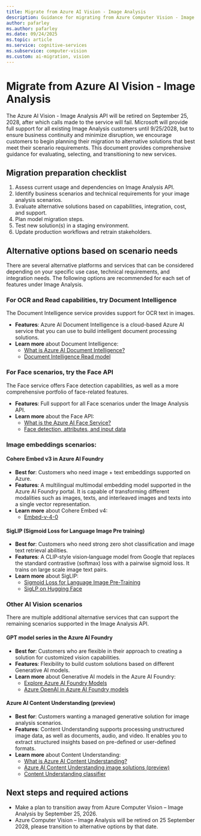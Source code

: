 ```yaml
---
title: Migrate from Azure AI Vision - Image Analysis
description: Guidance for migrating from Azure Computer Vision - Image Analysis API to alternative solutions before its retirement in September 2028.
author: pafarley
ms.author: pafarley
ms.date: 09/24/2025
ms.topic: article
ms.service: cognitive-services
ms.subservice: computer-vision
ms.custom: ai-migration, vision
---
```


# Migrate from Azure AI Vision - Image Analysis

The Azure AI Vision - Image Analysis API will be retired on September 25, 2028, after which calls made to the service will fail. Microsoft will provide full support for all existing Image Analysis customers until 9/25/2028, but to ensure business continuity and minimize disruption, we encourage customers to begin planning their migration to alternative solutions that best meet their scenario requirements. This document provides comprehensive guidance for evaluating, selecting, and transitioning to new services.

## Migration preparation checklist

1.	Assess current usage and dependencies on Image Analysis API.
2.	Identify business scenarios and technical requirements for your image analysis scenarios.
3.	Evaluate alternative solutions based on capabilities, integration, cost, and support.
4.	Plan model migration steps.
5.	Test new solution(s) in a staging environment.
6.	Update production workflows and retrain stakeholders.

## Alternative options based on scenario needs
There are several alternative platforms and services that can be considered depending on your specific use case, technical requirements, and integration needs. The following options are recommended for each set of features under Image Analysis.

### For OCR and Read capabilities, try Document Intelligence

The Document Intelligence service provides support for OCR text in images.
* **Features**: Azure AI Document Intelligence is a cloud-based Azure AI service that you can use to build intelligent document processing solutions.
* **Learn more** about Document Intelligence:
    * [What is Azure AI Document Intelligence?]()
    * [Document Intelligence Read model]()

### For Face scenarios, try the Face API

The Face service offers Face detection capabilities, as well as a more comprehensive portfolio of face-related features. 
* **Features**: Full support for all Face scenarios under the Image Analysis API.
* **Learn more** about the Face API:
    * [What is the Azure AI Face Service?]()
    * [Face detection, attributes, and input data]()

### Image embeddings scenarios:

#### Cohere Embed v3 in Azure AI Foundry
* **Best for**: Customers who need image + text embeddings supported on Azure.
* **Features**: A multilingual multimodal embedding model supported in the Azure AI Foundry portal. It is capable of transforming different modalities such as images, texts, and interleaved images and texts into a single vector representation.
* **Learn more** about Cohere Embed v4:
    * [Embed-v-4-0]()

#### SigLIP (Sigmoid Loss for Language Image Pre training)
* **Best for**: Customers who need strong zero shot classification and image text retrieval abilities.
* **Features**: A CLIP‐style vision‐language model from Google that replaces the standard contrastive (softmax) loss with a pairwise sigmoid loss. It trains on large scale image text pairs.
* **Learn more** about SigLIP:
    * [Sigmoid Loss for Language Image Pre-Training]()
    * [SigLP on Hugging Face]()

### Other AI Vision scenarios

There are multiple additional alternative services that can support the remaining scenarios supported in the Image Analysis API. 

#### GPT model series in the Azure AI Foundry

* **Best for**: Customers who are flexible in their approach to creating a solution for customized vision capabilities.
* **Features**: Flexibility to build custom solutions based on different Generative AI models.
* **Learn more** about Generative AI models in the Azure AI Foundry:
    * [Explore Azure AI Foundry Models]()
    * [Azure OpenAI in Azure AI Foundry models]()

#### Azure AI Content Understanding (preview)
* **Best for**: Customers wanting a managed generative solution for image analysis scenarios.
* **Features**: Content Understanding supports processing unstructured image data, as well as documents, audio, and video. It enables you to extract structured insights based on pre-defined or user-defined formats.
* **Learn more** about Content Understanding:
    * [What is Azure AI Content Understanding?](../content-understanding/overview.md)
    * [Azure AI Content Understanding image solutions (preview)](../content-understanding/image/overview.md)
    * [Content Understanding classifier](../content-understanding/concepts/classifier.md)

## Next steps and required actions
* Make a plan to transition away from Azure Computer Vision – Image Analysis by September 25, 2026.
* Azure Computer Vision – Image Analysis will be retired on 25 September 2028, please transition to alternative options by that date.
